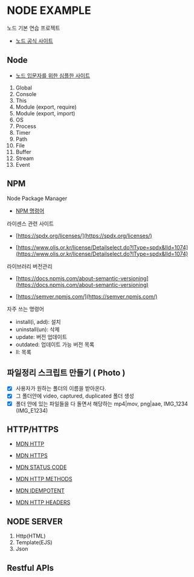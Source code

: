 # NODE EXAMPLE

노드 기본 연습 프로젝트

- [노드 공식 사이트](https://nodejs.org/en/docs/)

## Node

- [노드 입문자를 위한 심플한 사이트](https://nodejs.dev/learn)

1. Global
2. Console
3. This
4. Module (export, require)
5. Module (export, import)
6. OS
7. Process
8. Timer
9. Path
10. File
11. Buffer
12. Stream
13. Event

## NPM

Node Package Manager

- [NPM 명령어](https://docs.npmjs.com/cli/v7/commands)

라이센스 관련 사이트

- [https://spdx.org/licenses/](https://spdx.org/licenses/)

- [https://www.olis.or.kr/license/Detailselect.do?lType=spdx&lId=1074](https://www.olis.or.kr/license/Detailselect.do?lType=spdx&lId=1074)

라이브러리 버전관리

- [https://docs.npmjs.com/about-semantic-versioning](https://docs.npmjs.com/about-semantic-versioning)

- [https://semver.npmjs.com/](https://semver.npmjs.com/)

자주 쓰는 명령어

- install(i, add): 설치
- uninstall(un): 삭제
- update: 버전 업데이트
- outdated: 업데이트 가능 버전 목록
- ll: 목록

## 파일정리 스크립트 만들기 ( Photo )

- [x] 사용자가 원하는 폴더의 이름을 받아온다.
- [x] 그 폴더안에 video, captured, duplicated 폴더 생성
- [x] 폴더 안에 있는 파일들을 다 돌면서 해당하는 mp4|mov, png|aae, IMG_1234 (IMG_E1234)

## HTTP/HTTPS

- [MDN HTTP](https://developer.mozilla.org/ko/docs/Web/HTTP)

- [MDN HTTPS](https://developer.mozilla.org/ko/docs/Glossary/https)

- [MDN STATUS CODE](https://developer.mozilla.org/ko/docs/Web/HTTP/Status)

- [MDN HTTP METHODS](https://developer.mozilla.org/ko/docs/Web/HTTP/Methods)

- [MDN IDEMPOTENT](https://developer.mozilla.org/ko/docs/Glossary/Idempotent)

- [MDN HTTP HEADERS](https://developer.mozilla.org/ko/docs/Web/HTTP/Headers)

## NODE SERVER

1. Http(HTML)
2. Template(EJS)
3. Json

## Restful APIs
